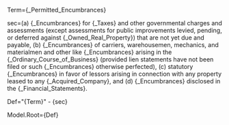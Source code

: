 Term={_Permitted_Encumbrances}

sec=(a) {_Encumbrances} for {_Taxes} and other governmental charges and assessments (except assessments for public improvements levied, pending, or deferred against {_Owned_Real_Property}) that are not yet due and payable, (b) {_Encumbrances} of carriers, warehousemen, mechanics, and materialmen and other like {_Encumbrances} arising in the {_Ordinary_Course_of_Business} (provided lien statements have not been filed or such {_Encumbrances} otherwise perfected), (c) statutory {_Encumbrances} in favor of lessors arising in connection with any property leased to any {_Acquired_Company}, and (d) {_Encumbrances} disclosed in the {_Financial_Statements}.

Def="{Term}" - {sec}

Model.Root={Def}
